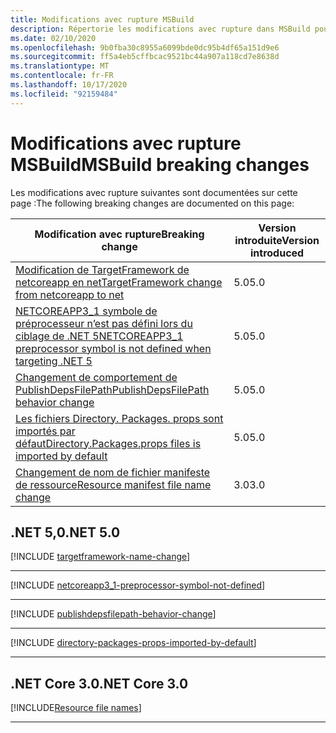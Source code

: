 ```yaml
---
title: Modifications avec rupture MSBuild
description: Répertorie les modifications avec rupture dans MSBuild pour .NET Core.
ms.date: 02/10/2020
ms.openlocfilehash: 9b0fba30c8955a6099bde0dc95b4df65a151d9e6
ms.sourcegitcommit: ff5a4eb5cffbcac9521bc44a907a118cd7e8638d
ms.translationtype: MT
ms.contentlocale: fr-FR
ms.lasthandoff: 10/17/2020
ms.locfileid: "92159484"
---
```

# <a name="msbuild-breaking-changes"></a><span data-ttu-id="fc2ea-103">Modifications avec rupture MSBuild</span><span class="sxs-lookup"><span data-stu-id="fc2ea-103">MSBuild breaking changes</span></span>

<span data-ttu-id="fc2ea-104">Les modifications avec rupture suivantes sont documentées sur cette page :</span><span class="sxs-lookup"><span data-stu-id="fc2ea-104">The following breaking changes are documented on this page:</span></span>

| <span data-ttu-id="fc2ea-105">Modification avec rupture</span><span class="sxs-lookup"><span data-stu-id="fc2ea-105">Breaking change</span></span> | <span data-ttu-id="fc2ea-106">Version introduite</span><span class="sxs-lookup"><span data-stu-id="fc2ea-106">Version introduced</span></span> |
| - | - |
| [<span data-ttu-id="fc2ea-107">Modification de TargetFramework de netcoreapp en net</span><span class="sxs-lookup"><span data-stu-id="fc2ea-107">TargetFramework change from netcoreapp to net</span></span>](#targetframework-change-from-netcoreapp-to-net) | <span data-ttu-id="fc2ea-108">5.0</span><span class="sxs-lookup"><span data-stu-id="fc2ea-108">5.0</span></span> |
| [<span data-ttu-id="fc2ea-109">NETCOREAPP3_1 symbole de préprocesseur n’est pas défini lors du ciblage de .NET 5</span><span class="sxs-lookup"><span data-stu-id="fc2ea-109">NETCOREAPP3_1 preprocessor symbol is not defined when targeting .NET 5</span></span>](#netcoreapp3_1-preprocessor-symbol-is-not-defined-when-targeting-net-5) | <span data-ttu-id="fc2ea-110">5.0</span><span class="sxs-lookup"><span data-stu-id="fc2ea-110">5.0</span></span> |
| [<span data-ttu-id="fc2ea-111">Changement de comportement de PublishDepsFilePath</span><span class="sxs-lookup"><span data-stu-id="fc2ea-111">PublishDepsFilePath behavior change</span></span>](#publishdepsfilepath-behavior-change) | <span data-ttu-id="fc2ea-112">5.0</span><span class="sxs-lookup"><span data-stu-id="fc2ea-112">5.0</span></span> |
| [<span data-ttu-id="fc2ea-113">Les fichiers Directory. Packages. props sont importés par défaut</span><span class="sxs-lookup"><span data-stu-id="fc2ea-113">Directory.Packages.props files is imported by default</span></span>](#directorypackagesprops-files-is-imported-by-default) | <span data-ttu-id="fc2ea-114">5.0</span><span class="sxs-lookup"><span data-stu-id="fc2ea-114">5.0</span></span> |
| [<span data-ttu-id="fc2ea-115">Changement de nom de fichier manifeste de ressource</span><span class="sxs-lookup"><span data-stu-id="fc2ea-115">Resource manifest file name change</span></span>](#resource-manifest-file-name-change) | <span data-ttu-id="fc2ea-116">3.0</span><span class="sxs-lookup"><span data-stu-id="fc2ea-116">3.0</span></span> |

## <a name="net-50"></a><span data-ttu-id="fc2ea-117">.NET 5,0</span><span class="sxs-lookup"><span data-stu-id="fc2ea-117">.NET 5.0</span></span>

[!INCLUDE [targetframework-name-change](../../../includes/core-changes/msbuild/5.0/targetframework-name-change.md)]

***

[!INCLUDE [netcoreapp3_1-preprocessor-symbol-not-defined](../../../includes/core-changes/msbuild/5.0/netcoreapp3_1-preprocessor-symbol-not-defined.md)]

***

[!INCLUDE [publishdepsfilepath-behavior-change](../../../includes/core-changes/msbuild/5.0/publishdepsfilepath-behavior-change.md)]

***

[!INCLUDE [directory-packages-props-imported-by-default](../../../includes/core-changes/msbuild/5.0/directory-packages-props-imported-by-default.md)]

***

## <a name="net-core-30"></a><span data-ttu-id="fc2ea-118">.NET Core 3.0</span><span class="sxs-lookup"><span data-stu-id="fc2ea-118">.NET Core 3.0</span></span>

[!INCLUDE[Resource file names](~/includes/core-changes/msbuild/3.0/resource-manifest-name.md)]

***
